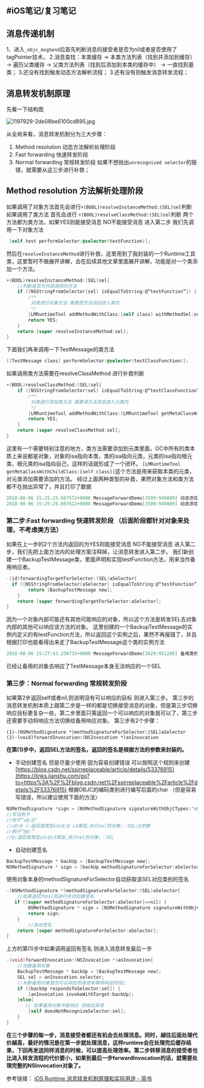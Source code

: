 #iOS笔记/复习笔记
---
## 消息传递机制
1、进入`_objc_msgSend`后首先判断消息的接受者是否为nil或者是否使用了tagPointer技术。
2.消息查找：本类缓存 -> 本类方法列表（找到并添加到缓存） -> 遍历父类缓存 -> 父类方法列表（找到后添加到本类的缓存中） -> 一直找到基类；
3.还没有找到触发动态方法解析流程；
3.还有没有则触发消息转发流程；

## 消息转发机制原理
先看一下结构图


![1197929-2de08be6100cd895.jpg](https://p6-juejin.byteimg.com/tos-cn-i-k3u1fbpfcp/4d96df4d0e2d4ac187fb3d4b98636a6e~tplv-k3u1fbpfcp-watermark.image?)

从全局来看，消息转发机制分为三大步骤：
1. Method resolution 动态方法解析处理阶段
2. Fast forwarding 快速转发阶段
3. Normal forwarding 常规转发阶段
如果不想抛出`unrecognized selector`的报错，就需要从这三步进行补救；

## Method resolution 方法解析处理阶段
如果调用了对象方法首先会进行`+(BOOL)resolveInstanceMethod:(SEL)sel`判断
如果调用了类方法 首先会进行 `+(BOOL)resolveClassMethod:(SEL)sel`判断
两个方法都为类方法，如果YES则能接受消息 NO不能接受消息 进入第二步
我们先调用一下对象方法
```objectivec
 [self.test performSelector:@selector(testFunction)];
```
然后在`resolveInstanceMethod`进行补救，这里用到了我封装的一个Runtime工具类，这里暂时不做展开讲解，会在后续其他文章里面展开讲解，功能是对一个类添加一个方法。
```objectivec
+(BOOL)resolveInstanceMethod:(SEL)sel{
    //判断是否为外部调用的方法
    if ([NSStringFromSelector(sel) isEqualToString:@“testFunction”]) {
        /**
         对类进行对象方法 需要把方法添加进入类内
         */
        [LMRuntimeTool addMethodWithClass:[self class] withMethodSel:sel withImpMethodSel:@selector(addDynamicMethod)];
        return YES;
    }
    return [super resolveInstanceMethod:sel];
}
```

下面我们再来调用一下TestMessage的类方法

```objectivec
[[TestMessage class] performSelector:@selector(testClassFunction)];
```

如果调用类方法需要在resolveClassMethod 进行补救判断

```objectivec
+(BOOL)resolveClassMethod:(SEL)sel{
    if ([NSStringFromSelector(sel) isEqualToString:@“testClassFunction”]) {
        /**
         对类进行添加类方法 需要讲方法添加进入元类内
         */
        [LMRuntimeTool addMethodWithClass:[LMRuntimeTool getMetaClassWithChildClass:[self class]] withMethodSel:sel withImpMethodSel:@selector(addClassDynamicMethod)];
        return YES;
    }
    return [super resolveClassMethod:sel];
}
```

这里有一个需要特别注意的地方，类方法需要添加到元类里面，OC中所有的类本质上来说都是对象，对象的isa指向本类，类的isa指向元类，元类的isa指向根元类，根元类的isa指向自己，这样的话就形成了一个闭环。
`[LMRuntimeTool getMetaClassWithChildClass:[self class]]`这个方法是用来获取本类的元类，对元类添加需要添加的方法。
经过上面两种类型的补救，果然对象方法和类方法都不在抛出异常了，并且打印了数据

```objectivec
2018-08-06 15:25:25.667572+0800 MessageForwardDemo[3599:949889] 动态添加类方法
2018-08-06 15:25:25.667612+0800 MessageForwardDemo[3599:949889] 动态添加方法
```

### 第二步:Fast forwarding 快速转发阶段 （后面阶段都针对对象来处理，不考虑类方法）

如果在上一步的2个方法内返回的为YES则能接受消息 NO不能接受消息 进入第二步，我们先把上面方法内的处理方案注释掉，让消息转发进入第二步。
我们新创建一个BackupTestMessage类，里面声明和实现testFunction方法，用来当作备用响应者。

```objectivec
-(id)forwardingTargetForSelector:(SEL)aSelector{
  if ([NSStringFromSelector(aSelector) isEqualToString:@“testFunction”]) {
        return [BackupTestMessage new];
    }
    return [super forwardingTargetForSelector:aSelector];
}
```

因为一个对象内部可能还有其他可能响应的对象，所以这个方法是转发SEL去对象内部的其他可以响应该方法的对象。
这里创建的一个BackupTestMessage的实例内定义的有testFunction方法，所以返回这个实例之后，果然不再报错了，并且根据打印也能看得出来走了BackupTestMessage这个类的实例方法

```objectivec
2018-08-06 15:27:43.234733+0800 MessageForwardDemo[3629:951288] 备用类的对象方法testFunction
```

已经让备用的对象去响应了TestMessage本身无法响应的一个SEL
### 第三步：Normal forwarding 常规转发阶段
如果第2步返回self或者nil,则说明没有可以响应的目标 则进入第三步。
第三步的消息转发机制本质上跟第二步是一样的都是切换接受消息的对象，但是第三步切换响应目标更复杂一些，第二步里面只需返回一个可以响应的对象就可以了，第三步还需要手动将响应方法切换给备用响应对象。
第三步有2个步骤：
```objc
(1)-(NSMethodSignature *)methodSignatureForSelector:(SEL)aSelector
(2)-(void)forwardInvocation:(NSInvocation *)anInvocation
```
**在第(1)步中，返回SEL方法的签名，返回的签名是根据方法的参数来封装的。**

* 手动创建签名 但是尽量少使用 因为容易创建错误 可以按照这个规则来创建
 [https://blog.csdn.net/ssirreplaceable/article/details/53376915](https://links.jianshu.com/go?to=https%3A%2F%2Fblog.csdn.net%2Fssirreplaceable%2Farticle%2Fdetails%2F53376915) 
 根据OBJC的编码类别进行编写后面的char （但是容易写错误，所以建议使用下面的方法）

```objectivec
NSMethodSignature *sign = [NSMethodSignature signatureWithObjCTypes:"v@:"];
//写法例子
//例子”v@:@“
//v@:@ v:返回值类型void;@ id类型,执行sel的对象;：SEL;@参数
//例子”@@:”
//@:返回值类型id;@id类型,执行sel的对象;：SEL
```

* 自动创建签名
```objectivec
BackupTestMessage * backUp = [BackupTestMessage new];
NSMethodSignature * sign = [backUp methodSignatureForSelector:aSelector];
```
使用对象本身的methodSignatureForSelector自动获取该SEL对应类别的签名

```objectivec
-(NSMethodSignature *)methodSignatureForSelector:(SEL)aSelector{
    //如果返回为nil则进行手动创建签名
   if ([super methodSignatureForSelector:aSelector]==nil) {
        NSMethodSignature * sign = [NSMethodSignature signatureWithObjCTypes:"v@:"];
        return sign;
    }
		//自动签名
    return [super methodSignatureForSelector:aSelector];
}
```

上方的第(1)步中如果调用返回有签名 则进入消息转发最后一步

```objectivec
-(void)forwardInvocation:(NSInvocation *)anInvocation{
    //创建备用对象
    BackupTestMessage * backUp = [BackupTestMessage new];
    SEL sel = anInvocation.selector;
    //判断备用对象是否可以响应传递进来等待响应的SEL
    if ([backUp respondsToSelector:sel]) {
        [anInvocation invokeWithTarget:backUp];
    }else{
       // 如果备用对象不能响应 则抛出异常
        [self doesNotRecognizeSelector:sel];
    }
}
```

**在三个步骤的每一步，消息接受者都还有机会去处理消息。同时，越往后面处理代价越高，最好的情况是在第一步就处理消息，这样runtime会在处理完后缓存结果，下回再发送同样消息的时候，可以提高处理效率。第二步转移消息的接受者也比进入转发流程的代价要小，如果到最后一步forwardInvocation的话，就需要处理完整的NSInvocation对象了。**



参考链接：
[iOS Runtime 消息转发机制原理和实际用途 - 简书](https://www.jianshu.com/p/fdd8f5225f0c)
